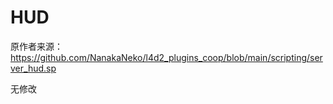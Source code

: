 # HUD



原作者来源：https://github.com/NanakaNeko/l4d2_plugins_coop/blob/main/scripting/server_hud.sp



无修改

